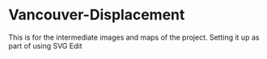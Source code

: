 # Vancouver-Displacement
This is for the intermediate images and maps of the project. Setting it up as part of using SVG Edit
